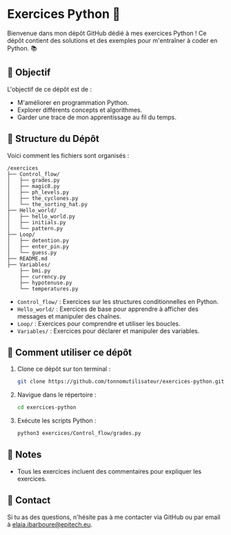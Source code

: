 # Exercices Python 🐍

Bienvenue dans mon dépôt GitHub dédié à mes exercices Python ! Ce dépôt contient des solutions et des exemples pour m'entraîner à coder en Python. 📚

## 🎯 Objectif

L'objectif de ce dépôt est de :
- M'améliorer en programmation Python.
- Explorer différents concepts et algorithmes.
- Garder une trace de mon apprentissage au fil du temps.

## 📂 Structure du Dépôt

Voici comment les fichiers sont organisés :

```
/exercices
├── Control_flow/
│   ├── grades.py
│   ├── magic8.py
│   ├── ph_levels.py
│   ├── the_cyclones.py
│   └── the_sorting_hat.py
├── Hello_world/
│   ├── hello_world.py
│   ├── initials.py
│   └── pattern.py
├── Loop/
│   ├── detention.py
│   ├── enter_pin.py
│   └── guess.py
├── README.md
├── Variables/
    ├── bmi.py
    ├── currency.py
    ├── hypotenuse.py
    └── temperatures.py
```

- `Control_flow/` : Exercices sur les structures conditionnelles en Python.
- `Hello_world/` : Exercices de base pour apprendre à afficher des messages et manipuler des chaînes.
- `Loop/` : Exercices pour comprendre et utiliser les boucles.
- `Variables/` : Exercices pour déclarer et manipuler des variables.

## 🚀 Comment utiliser ce dépôt

1. Clone ce dépôt sur ton terminal :
   ```bash
   git clone https://github.com/tonnomutilisateur/exercices-python.git
   ```
2. Navigue dans le répertoire :
   ```bash
   cd exercices-python
   ```
3. Exécute les scripts Python :
   ```bash
   python3 exercices/Control_flow/grades.py
   ```

## 📌 Notes

- Tous les exercices incluent des commentaires pour expliquer les exercices.

## 📧 Contact

Si tu as des questions, n'hésite pas à me contacter via GitHub ou par email à elaia.ibarboure@epitech.eu.


